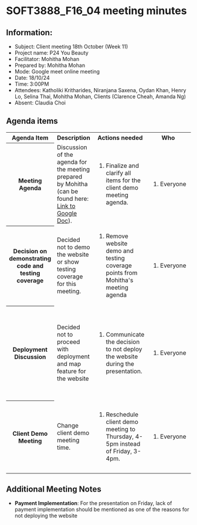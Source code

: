 # SOFT3888_F16_04 meeting minutes

## Information:
- Subject: Client meeting 18th October (Week 11)
- Project name: P24 You Beauty
- Facilitator: Mohitha Mohan
- Prepared by: Mohitha Mohan
- Mode: Google meet online meeting
- Date: 18/10/24
- Time: 3:00PM
- Attendees: Katholiki Kritharides, Niranjana Saxena, Oydan Khan, Henry Lo, Selina Thai, Mohitha Mohan, Clients (Clarence Cheah, Amanda Ng)
- Absent: Claudia Choi

## Agenda items

<table>

<tr>
    <th> Agenda Item </th>
    <th> Description </th>
    <th> Actions needed</th>
    <th> Who </th>
    <th> Notes/Decisions </th>
</tr>

<tr>
    <th> Meeting Agenda </th>
    <td> Discussion of the agenda for the meeting prepared by Mohitha (can be found here: <a href="https://docs.google.com/document/d/1XH_vxneN36bR--Qfkg8BJDimKHJkKea_YgClE6jJOxQ/edit?usp=sharing" target="_blank">Link to Google Doc</a>). </td>
    <td><ol>
        <li>Finalize and clarify all items for the client demo meeting agenda.</li>
    </ol>
    </td>
    <td><ol>
        <li>Everyone</li>
    </ol>
    </td>
    <td><ul>
        <li>The team discussed the meeting agenda and ensured all items are in place for the client meeting.</li>
    </ul>
    </td>
</tr>

<tr>
    <th> Decision on demonstrating code and testing coverage </th>
    <td> Decided not to demo the website or show testing coverage for this meeting. </td>
    <td><ol>
        <li>Remove website demo and testing coverage points from Mohitha's meeting agenda</li>
    </ol>
    </td>
    <td><ol>
        <li>Everyone</li>
    </ol>
    </td>
    <td><ul>
        <li>The team agreed not to demo the website or show testing coverage during the client meeting.</li>
    </ul>
    </td>
</tr>

<tr>
    <th> Deployment Discussion </th>
    <td> Decided not to proceed with deployment and map feature for the website </td>
    <td><ol>
        <li>Communicate the decision to not deploy the website during the presentation.</li>
    </ol>
    </td>
    <td><ol>
        <li>Everyone</li>
    </ol>
    </td>
    <td><ul>
        <li>The team decided against deploying the website, citing reasons such as the incomplete map feature and lack of payment implementation.</li>
    </ul>
    </td>
</tr>

<tr>
    <th> Client Demo Meeting </th>
    <td> Change client demo meeting time. </td>
    <td><ol>
        <li>Reschedule client demo meeting to Thursday, 4-5pm instead of Friday, 3-4pm.</li>
    </ol>
    </td>
    <td><ol>
        <li>Everyone</li>
    </ol>
    </td>
    <td><ul>
        <li>The team and the clients agreed to change the client demo meeting time to Thursday from 4-5pm.</li>
    </ul>
    </td>
</tr>


</table>

## Additional Meeting Notes
- **Payment Implementation**: For the presentation on Friday, lack of payment implementation should be mentioned as one of the reasons for not deploying the website